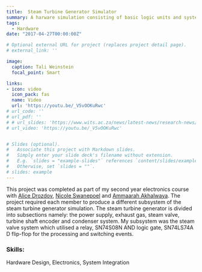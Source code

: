 ```yaml
---
title:  Steam Turbine Generator Simulator
summary: A harware simulation consisting of basic logic units and system integration
tags:
  - Hardware
date: "2017-04-27T00:00:00Z"

# Optional external URL for project (replaces project detail page).
# external_link: ''

image:
  caption: Tali Weinstein
  focal_point: Smart

links:
- icon: video
  icon_pack: fas
  name: Video
  url: 'https://youtu.be/_V5vOOKuRwc'
# url_code: ''
# url_pdf: ''
# # url_slides: 'https://www.wits.ac.za/news/latest-news/research-news/2021/2021-11/eie-open-day-2021.html'
# url_video: 'https://youtu.be/_V5vOOKuRwc'


# Slides (optional).
#   Associate this project with Markdown slides.
#   Simply enter your slide deck's filename without extension.
#   E.g. `slides = "example-slides"` references `content/slides/example-slides.md`.
#   Otherwise, set `slides = ""`.
# slides: example
---
```

This project was completed as part of my second year electronics course with [Alice Drozdov](https://www.linkedin.com/in/alice-drozdov-005552180/), [Nicole Swanepoel](https://www.linkedin.com/in/nicole-swanepoel-1a9a621bb/) and [Ammaarah Akhalwaya](https://www.linkedin.com/in/ammaarah-akhalwaya-06b118200/). The project required each member to produce a different subsystem of the steam turbine generator simulation. 
The steam turbine generator is divided into subsections namely: the power supply, exhaust gas, steam valve, turbine shaft encoder and condenser system. My subsystem was the steam valve system which utilised a relay, SN74S08N AND logic gate, SN74LS74A D flip-flop for the processing and switching events. 


### Skills: 
Hardware Design, Electronics, System Integration
